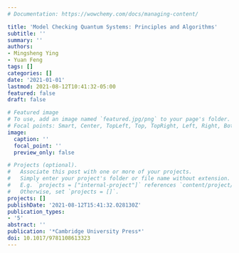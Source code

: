 ```yaml
---
# Documentation: https://wowchemy.com/docs/managing-content/

title: 'Model Checking Quantum Systems: Principles and Algorithms'
subtitle: ''
summary: ''
authors:
- Mingsheng Ying
- Yuan Feng
tags: []
categories: []
date: '2021-01-01'
lastmod: 2021-08-12T10:41:32-05:00
featured: false
draft: false

# Featured image
# To use, add an image named `featured.jpg/png` to your page's folder.
# Focal points: Smart, Center, TopLeft, Top, TopRight, Left, Right, BottomLeft, Bottom, BottomRight.
image:
  caption: ''
  focal_point: ''
  preview_only: false

# Projects (optional).
#   Associate this post with one or more of your projects.
#   Simply enter your project's folder or file name without extension.
#   E.g. `projects = ["internal-project"]` references `content/project/deep-learning/index.md`.
#   Otherwise, set `projects = []`.
projects: []
publishDate: '2021-08-12T15:41:32.028130Z'
publication_types:
- '5'
abstract: ''
publication: '*Cambridge University Press*'
doi: 10.1017/9781108613323
---
```

